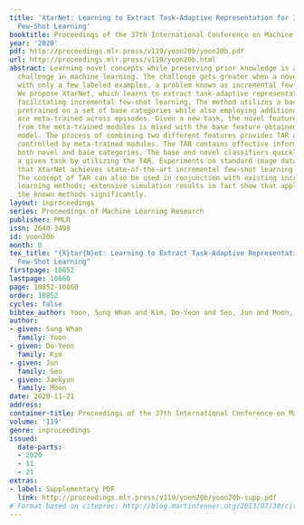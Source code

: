 ```yaml
---
title: 'XtarNet: Learning to Extract Task-Adaptive Representation for Incremental
  Few-Shot Learning'
booktitle: Proceedings of the 37th International Conference on Machine Learning
year: '2020'
pdf: http://proceedings.mlr.press/v119/yoon20b/yoon20b.pdf
url: http://proceedings.mlr.press/v119/yoon20b.html
abstract: Learning novel concepts while preserving prior knowledge is a long-standing
  challenge in machine learning. The challenge gets greater when a novel task is given
  with only a few labeled examples, a problem known as incremental few-shot learning.
  We propose XtarNet, which learns to extract task-adaptive representation (TAR) for
  facilitating incremental few-shot learning. The method utilizes a backbone network
  pretrained on a set of base categories while also employing additional modules that
  are meta-trained across episodes. Given a new task, the novel feature extracted
  from the meta-trained modules is mixed with the base feature obtained from the pretrained
  model. The process of combining two different features provides TAR and is also
  controlled by meta-trained modules. The TAR contains effective information for classifying
  both novel and base categories. The base and novel classifiers quickly adapt to
  a given task by utilizing the TAR. Experiments on standard image datasets indicate
  that XtarNet achieves state-of-the-art incremental few-shot learning performance.
  The concept of TAR can also be used in conjunction with existing incremental few-shot
  learning methods; extensive simulation results in fact show that applying TAR enhances
  the known methods significantly.
layout: inproceedings
series: Proceedings of Machine Learning Research
publisher: PMLR
issn: 2640-3498
id: yoon20b
month: 0
tex_title: "{X}tar{N}et: Learning to Extract Task-Adaptive Representation for Incremental
  Few-Shot Learning"
firstpage: 10852
lastpage: 10860
page: 10852-10860
order: 10852
cycles: false
bibtex_author: Yoon, Sung Whan and Kim, Do-Yeon and Seo, Jun and Moon, Jaekyun
author:
- given: Sung Whan
  family: Yoon
- given: Do-Yeon
  family: Kim
- given: Jun
  family: Seo
- given: Jaekyun
  family: Moon
date: 2020-11-21
address: 
container-title: Proceedings of the 37th International Conference on Machine Learning
volume: '119'
genre: inproceedings
issued:
  date-parts:
  - 2020
  - 11
  - 21
extras:
- label: Supplementary PDF
  link: http://proceedings.mlr.press/v119/yoon20b/yoon20b-supp.pdf
# Format based on citeproc: http://blog.martinfenner.org/2013/07/30/citeproc-yaml-for-bibliographies/
---
```


